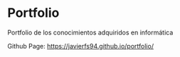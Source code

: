 # Portfolio
Portfolio de los conocimientos adquiridos en informática

Github Page: https://javierfs94.github.io/portfolio/
